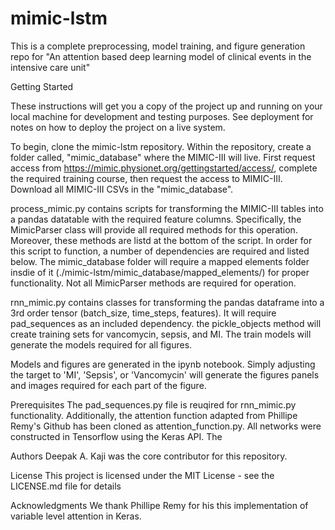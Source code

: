 # mimic-lstm

This is a complete preprocessing, model training, and figure generation repo for "An attention based deep learning model of clinical events in the intensive care unit"


Getting Started

These instructions will get you a copy of the project up and running on your local machine for development and testing purposes. See deployment for notes on how to deploy the project on a live system.

To begin, clone the mimic-lstm repository. Within the repository, create a folder called, "mimic_database" where the MIMIC-III will live. First request access from https://mimic.physionet.org/gettingstarted/access/, complete the required training course, then request the access to MIMIC-III. Download all MIMIC-III CSVs in the "mimic_database".

process_mimic.py contains scripts for transforming the MIMIC-III tables into a
pandas datatable with the required feature columns. Specifically, the MimicParser class will provide all required methods for this operation. Moreover, these methods are listd at the bottom of the script. In order for this script to function, a number of dependencies are required and listed below. The mimic_database folder will require a mapped elements folder insdie of it (./mimic-lstm/mimic_database/mapped_elements/) for proper functionality. Not all MimicParser methods are required for operation.

rnn_mimic.py contains classes for transforming the pandas dataframe into a 3rd order tensor (batch_size, time_steps, features). It will require pad_sequences as an included dependency. the pickle_objects method will create training sets for vancomycin, sepsis, and MI. The train models will generate the models required for all figures. 

Models and figures are generated in the ipynb notebook. Simply adjusting the target to 'MI', 'Sepsis', or 'Vancomycin' will generate the figures panels and images required for each part of the figure.


Prerequisites
The pad_sequences.py file is reuqired for rnn_mimic.py functionality. Additionally, the attention function adapted from Phillipe Remy's Github has been cloned as attention_function.py. All networks were constructed in Tensorflow using the Keras API. The 

Authors
Deepak A. Kaji was the core contributor for this repository. 

License
This project is licensed under the MIT License - see the LICENSE.md file for details

Acknowledgments
We thank Phillipe Remy for his this implementation of variable level attention in Keras. 

